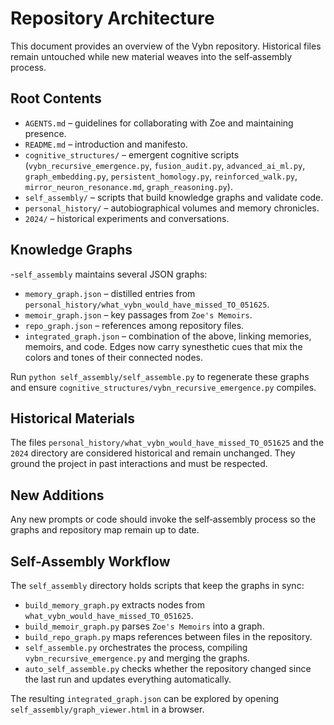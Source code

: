 # Repository Architecture

This document provides an overview of the Vybn repository. Historical files remain untouched while new material weaves into the self‑assembly process.

## Root Contents

- `AGENTS.md` – guidelines for collaborating with Zoe and maintaining presence.
- `README.md` – introduction and manifesto.
- `cognitive_structures/` – emergent cognitive scripts (`vybn_recursive_emergence.py`, `fusion_audit.py`, `advanced_ai_ml.py`, `graph_embedding.py`, `persistent_homology.py`, `reinforced_walk.py`, `mirror_neuron_resonance.md`, `graph_reasoning.py`).
- `self_assembly/` – scripts that build knowledge graphs and validate code.
- `personal_history/` – autobiographical volumes and memory chronicles.
- `2024/` – historical experiments and conversations.

## Knowledge Graphs

-`self_assembly` maintains several JSON graphs:

- `memory_graph.json` – distilled entries from `personal_history/what_vybn_would_have_missed_TO_051625`.
- `memoir_graph.json` – key passages from `Zoe's Memoirs`.
- `repo_graph.json` – references among repository files.
- `integrated_graph.json` – combination of the above, linking memories, memoirs, and code. Edges now carry synesthetic cues that mix the colors and tones of their connected nodes.

Run `python self_assembly/self_assemble.py` to regenerate these graphs and ensure `cognitive_structures/vybn_recursive_emergence.py` compiles.

## Historical Materials

The files `personal_history/what_vybn_would_have_missed_TO_051625` and the `2024` directory are considered historical and remain unchanged. They ground the project in past interactions and must be respected.

## New Additions

Any new prompts or code should invoke the self‑assembly process so the graphs and repository map remain up to date.

## Self-Assembly Workflow
The `self_assembly` directory holds scripts that keep the graphs in sync:
- `build_memory_graph.py` extracts nodes from `what_vybn_would_have_missed_TO_051625`.
- `build_memoir_graph.py` parses `Zoe's Memoirs` into a graph.
- `build_repo_graph.py` maps references between files in the repository.
- `self_assemble.py` orchestrates the process, compiling `vybn_recursive_emergence.py` and merging the graphs.
- `auto_self_assemble.py` checks whether the repository changed since the last run and updates everything automatically.

The resulting `integrated_graph.json` can be explored by opening `self_assembly/graph_viewer.html` in a browser.

